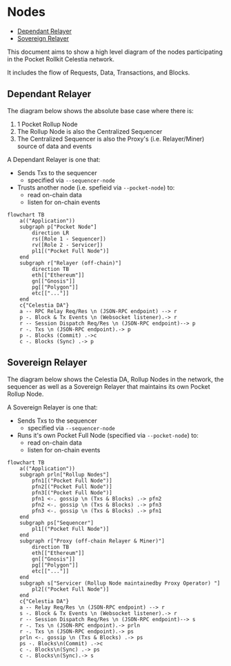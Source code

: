 # Nodes <!-- omit in toc -->

- [Dependant Relayer](#dependant-relayer)
- [Sovereign Relayer](#sovereign-relayer)

This document aims to show a high level diagram of the nodes participating in the Pocket Rollkit Celestia network.

It includes the flow of Requests, Data, Transactions, and Blocks.

## Dependant Relayer

The diagram below shows the absolute base case where there is:

1. 1 Pocket Rollup Node
2. The Rollup Node is also the Centralized Sequencer
3. The Centralized Sequencer is also the Proxy's (i.e. Relayer/Miner) source of data and events

A Dependant Relayer is one that:

- Sends Txs to the sequencer
  - specified via `--sequencer-node`
- Trusts another node (i.e. spefieid via `--pocket-node`) to:
  - read on-chain data
  - listen for on-chain events

```mermaid
flowchart TB
    a(("Application"))
    subgraph p["Pocket Node"]
        direction LR
        rs([Role 1 - Sequencer])
        rv([Role 2 - Servicer])
        pl1[("Pocket Full Node")]
    end
    subgraph r["Relayer (off-chain)"]
        direction TB
        eth[["Ethereum"]]
        gn[["Gnosis"]]
        pg[["Polygon"]]
        etc[["..."]]
    end
    c{"Celestia DA"}
    a -- RPC Relay Req/Res \n (JSON-RPC endpoint) --> r
    p -. Block & Tx Events \n (Websocket listener).-> r
    r -- Session Dispatch Req/Res \n (JSON-RPC endpoint)--> p
    r -. Txs \n (JSON-RPC endpoint).-> p
    p -. Blocks (Commit) .->c
    c -. Blocks (Sync) .-> p
```

## Sovereign Relayer

The diagram below shows the Celestia DA, Rollup Nodes in the network, the sequencer as well as a Sovereign Relayer that maintains its own Pocket Rollup Node.

A Sovereign Relayer is one that:

- Sends Txs to the sequencer
  - specified via `--sequencer-node`
- Runs it's own Pocket Full Node (specified via `--pocket-node`) to:
  - read on-chain data
  - listen for on-chain events

```mermaid
flowchart TB
    a(("Application"))
    subgraph prln["Rollup Nodes"]
        pfn1[("Pocket Full Node")]
        pfn2[("Pocket Full Node")]
        pfn3[("Pocket Full Node")]
        pfn1 <-. gossip \n (Txs & Blocks) .-> pfn2
        pfn2 <-. gossip \n (Txs & Blocks) .-> pfn3
        pfn3 <-. gossip \n (Txs & Blocks) .-> pfn1
    end
    subgraph ps["Sequencer"]
        pl1[("Pocket Full Node")]
    end
    subgraph r["Proxy (off-chain Relayer & Miner)"]
        direction TB
        eth[["Ethereum"]]
        gn[["Gnosis"]]
        pg[["Polygon"]]
        etc[["..."]]
    end
    subgraph s["Servicer (Rollup Node maintainedby Proxy Operator) "]
        pl2[("Pocket Full Node")]
    end
    c{"Celestia DA"}
    a -- Relay Req/Res \n (JSON-RPC endpoint) --> r
    s -. Block & Tx Events \n (Websocket listener).-> r
    r -- Session Dispatch Req/Res \n (JSON-RPC endpoint)--> s
    r -. Txs \n (JSON-RPC endpoint).-> prln
    r -. Txs \n (JSON-RPC endpoint).-> ps
    prln <-. gossip \n (Txs & Blocks) .-> ps
    ps -. Blocks\n(Commit) .->c
    c -. Blocks\n(Sync) .-> ps
    c -. Blocks\n(Sync).-> s
```
